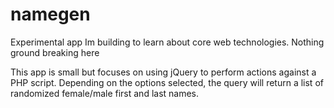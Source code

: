 namegen
=======

Experimental app Im building to learn about core web technologies.  Nothing ground breaking here

This app is small but focuses on using jQuery to perform actions against a PHP script.  Depending on the options selected, the query will return a list of randomized female/male first and last names.
